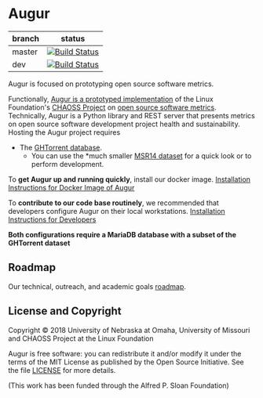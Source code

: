 # Augur

branch | status
   --- | ---
master | [![Build Status](https://travis-ci.org/OSSHealth/augur.svg?branch=master)](https://travis-ci.org/OSSHealth/augur)
   dev | [![Build Status](https://travis-ci.org/OSSHealth/augur.svg?branch=dev)](https://travis-ci.org/OSSHealth/augur)

Augur is focused on prototyping open source software metrics. 

Functionally, [Augur is a prototyped implementation](http://augurlabs.io) of the Linux Foundation's [CHAOSS Project](http://chaoss.community) on [open source software metrics](https://github.com/CHAOSS/metrics). Technically, Augur is a Python library and REST server that presents metrics on open source software development project health and sustainability. Hosting the Augur project requires 

 - The [GHTorrent database](http://ghtorrent.org/downloads.html). 
    - You can use the *much smaller [MSR14 dataset](http://ghtorrent.org/msr14.html) for a quick look or to perform development.  

To **get Augur up and running quickly**, install our docker image. [Installation Instructions for Docker Image of Augur](./docker-install.md)

To **contribute to our code base routinely**, we recommended that developers configure Augur on their local workstations.  [Installation Instructions for Developers](./dev-install.md)

**Both configurations require a MariaDB database with a subset of the GHTorrent dataset** 

Roadmap
-------
Our technical, outreach, and academic goals [roadmap](https://github.com/OSSHealth/augur/wiki/Release-Schedule).


License and Copyright
---------------------
Copyright © 2018 University of Nebraska at Omaha, University of Missouri and CHAOSS Project at the Linux Foundation

Augur is free software: you can redistribute it and/or modify it under the terms of the MIT License as published by the Open Source Initiative. See the file [LICENSE](LICENSE) for more details.

(This work has been funded through the Alfred P. Sloan Foundation)
